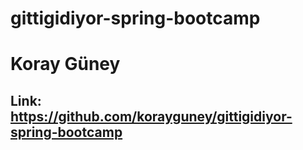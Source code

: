 # gittigidiyor-spring-bootcamp

# Koray Güney

## Link: https://github.com/korayguney/gittigidiyor-spring-bootcamp
